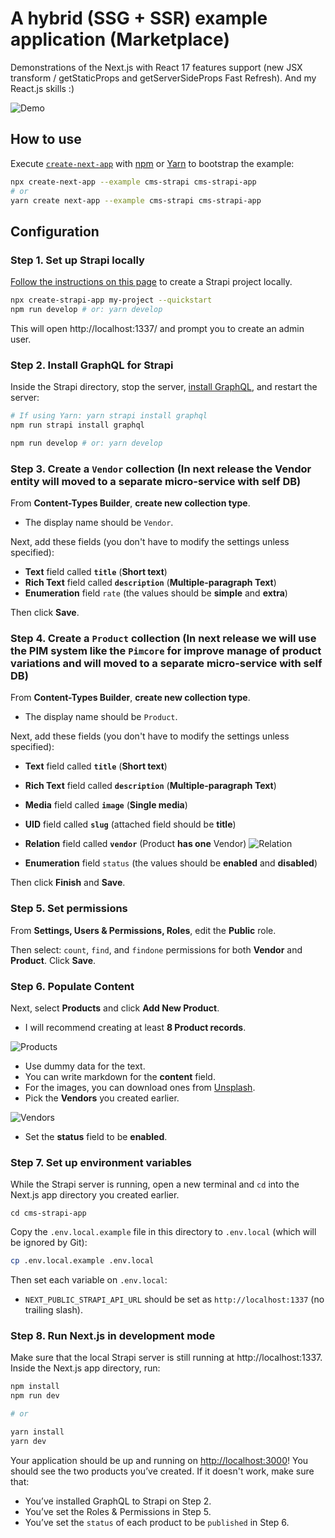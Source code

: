 # A hybrid (SSG + SSR) example application (Marketplace)
Demonstrations of the Next.js with React 17 features support (new JSX transform / getStaticProps and getServerSideProps Fast Refresh). And my React.js skills :)

![Demo](https://i.imgur.com/lZmuYT2.png)

## How to use

Execute [`create-next-app`](https://github.com/vercel/next.js/tree/canary/packages/create-next-app) with [npm](https://docs.npmjs.com/cli/init) or [Yarn](https://yarnpkg.com/lang/en/docs/cli/create/) to bootstrap the example:

```bash
npx create-next-app --example cms-strapi cms-strapi-app
# or
yarn create next-app --example cms-strapi cms-strapi-app
```

## Configuration

### Step 1. Set up Strapi locally

[Follow the instructions on this page](https://strapi.io/documentation/v3.x/installation/cli.html) to create a Strapi project locally.

```bash
npx create-strapi-app my-project --quickstart
npm run develop # or: yarn develop
```

This will open http://localhost:1337/ and prompt you to create an admin user.

### Step 2. Install GraphQL for Strapi

Inside the Strapi directory, stop the server, [install GraphQL](https://strapi.io/documentation/v3.x/plugins/graphql.html), and restart the server:

```bash
# If using Yarn: yarn strapi install graphql
npm run strapi install graphql

npm run develop # or: yarn develop
```

### Step 3. Create a `Vendor` collection (In next release the Vendor entity will moved to a separate micro-service with self DB)

From **Content-Types Builder**, **create new collection type**.

- The display name should be `Vendor`.

Next, add these fields (you don't have to modify the settings unless specified):

- **Text** field called **`title`** (**Short text**)
- **Rich Text** field called **`description`** (**Multiple-paragraph Text**)
- **Enumeration** field `rate` (the values should be **simple** and **extra**)

Then click **Save**.


### Step 4. Create a `Product` collection (In next release we will use the PIM system like the `Pimcore` for improve manage of product variations and will moved to a separate micro-service with self DB)

From **Content-Types Builder**, **create new collection type**.

- The display name should be `Product`.

Next, add these fields (you don't have to modify the settings unless specified):

- **Text** field called **`title`** (**Short text**)
- **Rich Text** field called **`description`** (**Multiple-paragraph Text**)
- **Media** field called **`image`** (**Single media**)
- **UID** field called **`slug`** (attached field should be **title**)
- **Relation** field called **`vendor`** (Product **has one** Vendor)
![Relation](https://i.imgur.com/V2cKGek.png)

- **Enumeration** field `status` (the values should be **enabled** and **disabled**)

Then click **Finish** and **Save**.

### Step 5. Set permissions

From **Settings, Users & Permissions, Roles**, edit the **Public** role.

Then select: `count`, `find`, and `findone` permissions for both **Vendor** and **Product**. Click **Save**.

### Step 6. Populate Content

Next, select **Products** and click **Add New Product**.

- I will recommend creating at least **8 Product records**.

![Products](https://i.imgur.com/yPIqSa2.png)

- Use dummy data for the text.
- You can write markdown for the **content** field.
- For the images, you can download ones from [Unsplash](https://unsplash.com/).
- Pick the **Vendors** you created earlier.

![Vendors](https://i.imgur.com/ENZ0krb.png)

- Set the **status** field to be **enabled**.

### Step 7. Set up environment variables

While the Strapi server is running, open a new terminal and `cd` into the Next.js app directory you created earlier.

```
cd cms-strapi-app
```

Copy the `.env.local.example` file in this directory to `.env.local` (which will be ignored by Git):

```bash
cp .env.local.example .env.local
```

Then set each variable on `.env.local`:

- `NEXT_PUBLIC_STRAPI_API_URL` should be set as `http://localhost:1337` (no trailing slash).

### Step 8. Run Next.js in development mode

Make sure that the local Strapi server is still running at http://localhost:1337. Inside the Next.js app directory, run:

```bash
npm install
npm run dev

# or

yarn install
yarn dev
```

Your application should be up and running on [http://localhost:3000](http://localhost:3000)! You should see the two products you’ve created. If it doesn't work, make sure that:

- You’ve installed GraphQL to Strapi on Step 2.
- You’ve set the Roles & Permissions in Step 5.
- You’ve set the `status` of each product to be `published` in Step 6.
